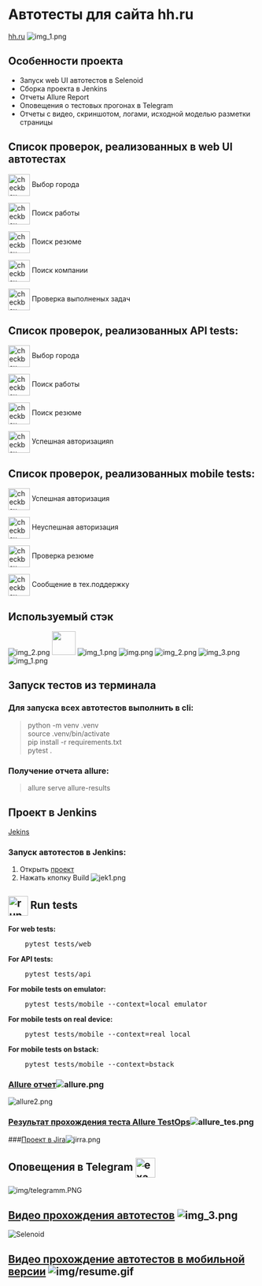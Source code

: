 # Автотесты для сайта hh.ru

[hh.ru](https://hh.ru/)
![img_1.png](img/hh.png)

## Особенности проекта

- Запуск web UI автотестов в Selenoid
- Сборка проекта в Jenkins
- Отчеты Allure Report
- Оповещения о тестовых прогонах в Telegram
- Отчеты с видео, скриншотом, логами, исходной моделью разметки страницы


## Список проверок, реализованных в web UI автотестах
<p><img width="44" align="center" src="img/active.PNG" alt="checkbox"> Выбор города</p> 
<p><img width="44" align="center" src="img/active.PNG" alt="checkbox"> Поиск работы</p> 
<p><img width="44" align="center" src="img/active.PNG" alt="checkbox"> Поиск резюме</p> 
<p><img width="44" align="center" src="img/active.PNG" alt="checkbox"> Поиск компании</p> 
<p><img width="44" align="center" src="img/active.PNG" alt="checkbox"> Проверка выполненых задач</p> 

## Список проверок, реализованных API tests:
<p><img width="44" align="center" src="img/active.PNG" alt="checkbox"> Выбор города</p>
<p><img width="44" align="center" src="img/active.PNG" alt="checkbox"> Поиск работы</p>
<p><img width="44" align="center" src="img/active.PNG" alt="checkbox"> Поиск резюме</p>
<p><img width="44" align="center" src="img/active.PNG" alt="checkbox"> Успешная авторизацияn</p>

## Список проверок, реализованных mobile tests:
<p><img width="44" align="center" src="img/active.PNG" alt="checkbox"> Успешная авторизация</p> 
<p><img width="44" align="center" src="img/active.PNG" alt="checkbox"> Неуспешная авторизация</p>
<p><img width="44" align="center" src="img/active.PNG" alt="checkbox"> Проверка резюме</p>
<p><img width="44" align="center" src="img/active.PNG" alt="checkbox"> Сообщение в тех.поддержку</p>

## Используемый стэк

![img_2.png](img/img_2.png)
<img src="img/browserstack.png" height="48" width="48" />
![img_1.png](img/img_1.png)
![img.png](img/img.png)
![img_2.png](img/img_22.png)
![img_3.png](img/img_353.png)
![img_1.png](img/img_111.png)


## Запуск тестов из терминала
### Для запуска всех автотестов выполнить в cli:
> python -m venv .venv  
> source .venv/bin/activate   
> pip install -r requirements.txt   
> pytest .

### Получение отчета allure:
> allure serve allure-results
> 
> 
## Проект в Jenkins
[Jekins](https://jenkins.autotests.cloud/job/hh_python_project/)


### Запуск автотестов в Jenkins:
1. Открыть [проект](https://jenkins.autotests.cloud/job/hh_python_project/)
2. Нажать кпопку Build ![jek1.png](img/jek1.png)


<h2 id="run-tests"><img width="40" align="center" src="img/run-tests.png" alt="run"> Run tests</h2>
<p><b>For web tests:</b></p>
<pre>
    pytest tests/web
</pre>
<p><b>For API tests:</b></p>
<pre>
    pytest tests/api
</pre>
<p><b>For mobile tests on emulator:</b></p>
<pre>
    pytest tests/mobile --context=local_emulator
</pre>
<p><b>For mobile tests on real device:</b></p>
<pre>
    pytest tests/mobile --context=real_local
</pre>
<p><b>For mobile tests on bstack:</b></p>
<pre>
    pytest tests/mobile --context=bstack
</pre>






### [Allure отчет](https://jenkins.autotests.cloud/job/hh_python_project/29/allure/)![allure.png](img/allure.png)

![allure2.png](img/allure2.png)


### [Результат прохождения теста Allure TestOps](https://allure.autotests.cloud/project/4299/dashboards)![allure_tes.png](img/allure_tes.png)

###[Проект в Jira]()![jirra.png](img/jirra.png)



<h2 id="telegram-notification">Оповещения в Telegram <img width="40" align="center" src="img/tt.png" alt="exapmle"></h2>

![img/telegramm.PNG](img/telegramm.PNG)



## [Видео прохождения автотестов](https://selenoid.autotests.cloud/video/93ce3d0fe17922d2d1efc4071cda460d.mp4) ![img_3.png](img/img_3.png)
<img title="Selenoid" src="img/sc.gif"/>

## [Видео прохождение автотестов в мобильной версии](https://app-automate.browserstack.com/sessions/b3d62e0db045e959bb26dd668defc6d081ca2f51/video?token=YzJLVjFKVXNRRTNyQ1g5OEVldk5BdUE5NCtBOHdJSWtqcHQvNzluQk1CamRKRm8yTmNlTm56N2hib0xlc2svS0JYZFVpTFovNzFKTlVnSWRndzNZeHc9PS0teVhzQUhXVzVpUHY2NklYUTI5Sy9UUT09--95eeee272e828880de2260c22359b8ccab0d8203&source=rest_api&diff=1.044777313) ![img/resume.gif](img/resume.gif)




 